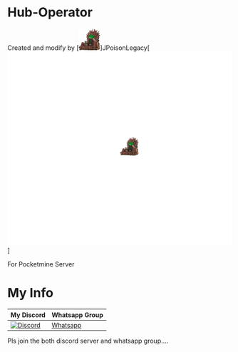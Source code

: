 # Hub-Operator

Created and modify by [![](https://github.com/JPoisonLegacy/hub-settings/blob/master/images/JPoisonLegacy.png)]JPoisonLegacy[![](https://raw.githubusercontent.com/JPoisonLegacy/hub-settings/master/images/jpoisonlegacy.png)]

For Pocketmine Server

# My Info

My Discord|Whatsapp Group
----------|-------------
[![Discord](www.feedough.com/wp-content/uploads/2018/03/how-does-discord-make-money-81.png)](https://discord.gg/ReG8Z57)|[Whatsapp](https://chat.whatsapp.com/E68oaaDgUGJ0lzy9vHE01I)

Pls join the both discord server and whatsapp group....
